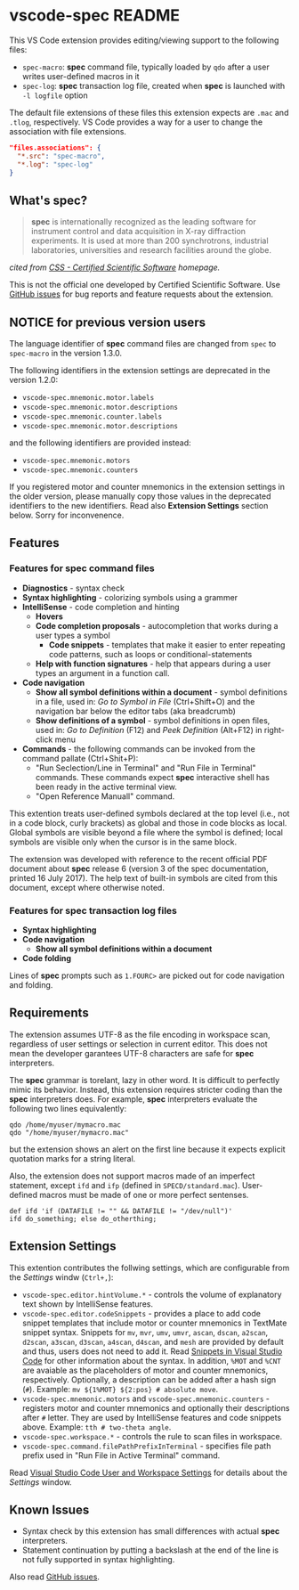 # vscode-spec README

This VS Code extension provides editing/viewing support to the following files:

* `spec-macro`: __spec__ command file, typically loaded by `qdo` after a user writes user-defined macros in it
* `spec-log`: __spec__ transaction log file, created when __spec__ is launched with `-l logfile` option

The default file extensions of these files this extension expects are `.mac` and `.tlog`, respectively.
VS Code provides a way for a user to change the association with file extensions.

```json
"files.associations": {
  "*.src": "spec-macro",
  "*.log": "spec-log"
}
```

## What's __spec__?

> __spec__ is internationally recognized as the leading software for instrument control and data acquisition in X-ray diffraction experiments.
> It is used at more than 200 synchrotrons, industrial laboratories, universities and research facilities around the globe.

_cited from [CSS - Certified Scientific Software](https://www.certif.com) homepage._

This is not the official one developed by Certified Scientific Software.
Use [GitHub issues](https://github.com/fujidana/vscode-spec/issues) for bug reports and feature requests about the extension.

## NOTICE for previous version users

The language identifier of __spec__ command files are changed from `spec` to `spec-macro` in the version 1.3.0.

The following identifiers in the extension settings are deprecated in the version 1.2.0:

* `vscode-spec.mnemonic.motor.labels`
* `vscode-spec.mnemonic.motor.descriptions`
* `vscode-spec.mnemonic.counter.labels`
* `vscode-spec.mnemonic.motor.descriptions`

and the following identifiers are provided instead:

* `vscode-spec.mnemonic.motors`
* `vscode-spec.mnemonic.counters`

If you registered motor and counter mnemonics in the extension settings in the older version, please manually copy those values in the deprecated identifiers to the new identifiers.
Read also __Extension Settings__ section below.
Sorry for inconvenence.

## Features

### Features for __spec__ command files

* __Diagnostics__ - syntax check
* __Syntax highlighting__ - colorizing symbols using a grammer
* __IntelliSense__ - code completion and hinting
  * __Hovers__
  * __Code completion proposals__ - autocompletion that works during a user types a symbol
    * __Code snippets__ - templates that make it easier to enter repeating code patterns, such as loops or conditional-statements
  * __Help with function signatures__ - help that appears during a user types an argument in a function call.
* __Code navigation__
  * __Show all symbol definitions within a document__ - symbol definitions in a file, used in: _Go to Symbol in File_ (Ctrl+Shift+O) and the navigation bar below the editor tabs (aka breadcrumb)
  * __Show definitions of a symbol__ - symbol definitions in open files, used in: _Go to Definition_ (F12) and _Peek Definition_ (Alt+F12) in right-click menu
* __Commands__ - the following commands can be invoked from the command pallate (Ctrl+Shit+P):
  * "Run Seclection/Line in Terminal" and "Run File in Terminal" commands. These commands expect __spec__ interactive shell has been ready in the active terminal view.
  * "Open Reference Manuall" command.

This extention treats user-defined symbols declared at the top level (i.e., not in a code block, curly brackets) as global and those in code blocks as local.
Global symbols are visible beyond a file where the symbol is defined; local symbols are visible only when the cursor is in the same block.

The extension was developed with reference to the recent official PDF document about __spec__ release 6 (version 3 of the spec documentation, printed 16 July 2017).
The help text of built-in symbols are cited from this document, except where otherwise noted.

### Features for __spec__ transaction log files

* __Syntax highlighting__
* __Code navigation__
  * __Show all symbol definitions within a document__
* __Code folding__

Lines of __spec__ prompts such as `1.FOURC>` are picked out for code navigation and folding.

## Requirements

The extension assumes UTF-8 as the file encoding in workspace scan, regardless of user settings or selection in current editor.
This does not mean the developer garantees UTF-8 characters are safe for __spec__ interpreters.

The __spec__ grammar is torelant, lazy in other word.
It is difficult to perfectly mimic its behavior.
Instead, this extension requires stricter coding than the __spec__ interpreters does.
For example, __spec__ interpreters evaluate the following two lines equivalently:

```
qdo /home/myuser/mymacro.mac
qdo "/home/myuser/mymacro.mac"
```

but the extension shows an alert on the first line because it expects explicit quotation marks for a string literal.

Also, the extension does not support macros made of an imperfect statement, except `ifd` and `ifp` (defined in `SPECD/standard.mac`).
User-defined macros must be made of one or more perfect sentenses.

```
def ifd 'if (DATAFILE != "" && DATAFILE != "/dev/null")'
ifd do_something; else do_otherthing;
```

## Extension Settings

This extention contributes the follwing settings, which are configurable from the _Settings_ windw (`Ctrl+,`):

* `vscode-spec.editor.hintVolume.*` - controls the volume of explanatory text shown by IntelliSense features.
* `vscode-spec.editor.codeSnippets` - provides a place to add code snippet templates that include motor or counter mnemonics in TextMate snippet syntax. Snippets for `mv`, `mvr`, `umv`, `umvr`, `ascan`, `dscan`, `a2scan`, `d2scan`, `a3scan`, `d3scan`, `a4scan`, `d4scan`, and `mesh` are provided by default and thus, users does not need to add it. Read [Snippets in Visual Studio Code](https://code.visualstudio.com/docs/editor/userdefinedsnippets) for other information about the syntax. In addition, `%MOT` and `%CNT` are avaiable as the placeholders of motor and counter mnemonics, respectively. Optionally, a description can be added after a hash sign (`#`). Example: `mv ${1%MOT} ${2:pos} # absolute move`.
* `vscode-spec.mnemonic.motors` and `vscode-spec.mnemonic.counters` - registers motor and counter mnemonics and optionally their descriptions after `#` letter. They are used by IntelliSense features and code snippets above.  Example: `tth # two-theta angle`.
* `vscode-spec.workspace.*` - controls the rule to scan files in workspace.
* `vscode-spec.command.filePathPrefixInTerminal` - specifies file path prefix used in "Run File in Active Terminal" command.

Read [Visual Studio Code User and Workspace Settings](https://code.visualstudio.com/docs/getstarted/settings) for details about the _Settings_ window.

## Known Issues

* Syntax check by this extension has small differences with actual __spec__ interpreters.
* Statement continuation by putting a backslash at the end of the line is not fully supported in syntax highlighting.

Also read [GitHub issues](https://github.com/fujidana/vscode-spec/issues).
